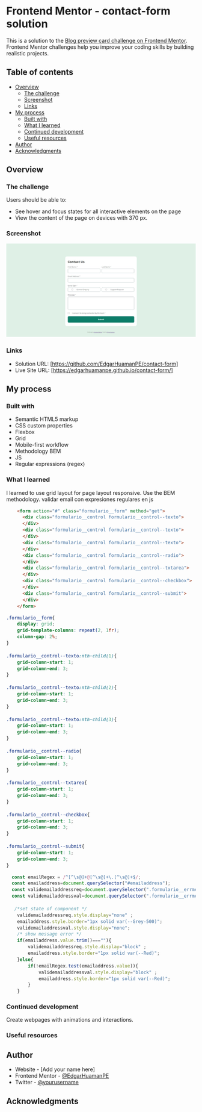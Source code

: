 # Frontend Mentor - contact-form solution

This is a solution to the [Blog preview card challenge on Frontend Mentor](https://www.frontendmentor.io/challenges/blog-preview-card-ckPaj01IcS). Frontend Mentor challenges help you improve your coding skills by building realistic projects. 

## Table of contents

- [Overview](#overview)
  - [The challenge](#the-challenge)
  - [Screenshot](#screenshot)
  - [Links](#links)
- [My process](#my-process)
  - [Built with](#built-with)
  - [What I learned](#what-i-learned)
  - [Continued development](#continued-development)
  - [Useful resources](#useful-resources)
- [Author](#author)
- [Acknowledgments](#acknowledgments)

## Overview

### The challenge

Users should be able to:

- See hover and focus states for all interactive elements on the page
- View the content of the page on devices with 370 px.


### Screenshot

![](./assets/images/final.jpeg)

### Links

- Solution URL: [https://github.com/EdgarHuamanPE/contact-form]
- Live Site URL: [https://edgarhuamanpe.github.io/contact-form/]

## My process

### Built with

- Semantic HTML5 markup
- CSS custom properties
- Flexbox
- Grid
- Mobile-first workflow
- Methodology BEM
- JS
- Regular expressions (regex)


### What I learned

I learned to use grid layout for page layout responsive.
Use the BEM methodology.
validar email con expresiones regulares en js


```html
    <form action="#" class="formulario__form" method="get">
      <div class="formulario__control formulario__control--texto">
      </div>
      <div class="formulario__control formulario__control--texto">
      </div>
      <div class="formulario__control formulario__control--texto">
      </div>
      <div class="formulario__control formulario__control--radio">
      </div>
      <div class="formulario__control formulario__control--txtarea">
      </div>
      <div class="formulario__control formulario__control--checkbox">
      </div>
      <div class="formulario__control formulario__control--submit">
      </div>
    </form>
```
```css
.formulario__form{
    display: grid;
    grid-template-columns: repeat(2, 1fr);
    column-gap: 2%;
}

.formulario__control--texto:nth-child(1){
    grid-column-start: 1;
    grid-column-end: 3;
}

.formulario__control--texto:nth-child(2){
    grid-column-start: 1;
    grid-column-end: 3;
}

.formulario__control--texto:nth-child(3){
    grid-column-start: 1;
    grid-column-end: 3;
}

.formulario__control--radio{
    grid-column-start: 1;
    grid-column-end: 3;
}

.formulario__control--txtarea{
    grid-column-start: 1;
    grid-column-end: 3;
}

.formulario__control--checkbox{
    grid-column-start: 1;
    grid-column-end: 3;
}

.formulario__control--submit{
    grid-column-start: 1;
    grid-column-end: 3;
}
```
```js
  const emailRegex = /^[^\s@]+@[^\s@]+\.[^\s@]+$/;
  const emailaddress=document.querySelector("#emailaddress");
  const validemailaddressreq=document.querySelector(".formulario__errmessage--emailaddress");
  const validemailaddressval=document.querySelector(".formulario__errmessage--emailaddressvalid");

   /*set state of component */
    validemailaddressreq.style.display="none" ;
    emailaddress.style.border="1px solid var(--Grey-500)"; 
    validemailaddressval.style.display="none";
    /* show message error */
    if(emailaddress.value.trim()===""){
        validemailaddressreq.style.display="block" ;
        emailaddress.style.border="1px solid var(--Red)";
    }else{
        if(!emailRegex.test(emailaddress.value)){
            validemailaddressval.style.display="block" ;
            emailaddress.style.border="1px solid var(--Red)";
        }
    }
```

### Continued development

Create webpages with animations and interactions.

### Useful resources



## Author

- Website - [Add your name here]
- Frontend Mentor - [@EdgarHuamanPE](https://www.frontendmentor.io/profile/EdgarHuamanPE)
- Twitter - [@yourusername](https://www.twitter.com/yourusername)


## Acknowledgments


